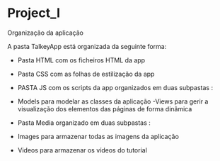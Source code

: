 # Project_I

Organização da aplicação

A pasta TalkeyApp está organizada da seguinte forma:

- Pasta HTML com os ficheiros HTML da app

- Pasta CSS com as folhas de estilização da app

- PASTA JS com os scripts da app organizados em duas subpastas :
- Models para modelar as classes da aplicação 
-Views para gerir a visualização dos elementos das páginas de forma dinâmica

- Pasta Media organizado em duas subpastas :
- Images para armazenar todas as imagens da aplicação 
- Videos para armazenar os vídeos do tutorial
      

